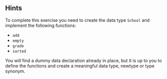 ## Hints

To complete this exercise you need to create the data type `School`
and implement the following functions:

- `add`
- `empty`
- `grade`
- `sorted`

You will find a dummy data declaration already in place, but it is up to you to
define the functions and create a meaningful data type, newtype or type
synonym.
